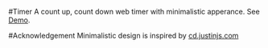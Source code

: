 #Timer
A count up, count down web timer with minimalistic apperance. See [Demo](http://leoyuholo.github.io/timer).

#Acknowledgement
Minimalistic design is inspired by [cd.justinjs.com](http://cd.justinjc.com/)
